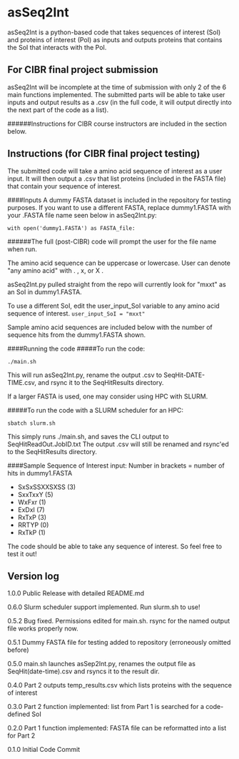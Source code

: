 # asSeq2Int

asSeq2Int is a python-based code that takes sequences of interest (SoI) and proteins of interest (PoI) as inputs and outputs proteins that contains the SoI that interacts with the PoI.

## For CIBR final project submission
asSeq2Int will be incomplete at the time of submission with only 2 of the 6 main functions implemented.
The submitted parts will be able to take user inputs and output results as a .csv
(in the full code, it will output directly into the next part of the code as a list).

######Instructions for CIBR course instructors are included in the section below.

## Instructions (for CIBR final project testing)
The submitted code will take a amino acid sequence of interest as a user input.
It will then output a .csv that list proteins (included in the FASTA file) that contain your sequence of interest.


####Inputs
A dummy FASTA dataset is included in the repository for testing purposes. If you want to use a 
different FASTA, replace dummy1.FASTA with your .FASTA file name seen below in asSeq2Int.py:

```
with open('dummy1.FASTA') as FASTA_file:
```
######The full (post-CIBR) code will prompt the user for the file name when run. 

The amino acid sequence can be uppercase or lowercase. User can denote "any amino acid" with . , x, or X .

asSeq2Int.py pulled straight from the repo will currently look for "mxxt" as an SoI in dummy1.FASTA.

To use a different SoI, edit the user_input_SoI variable to any amino acid sequence of interest. 
```user_input_SoI = "mxxt"```

Sample amino acid sequences are included below with the number of sequence hits from the dummy1.FASTA shown.

####Running the code
#####To run the code:
```
./main.sh
```
This will run asSeq2Int.py, rename the output .csv to SeqHit-DATE-TIME.csv, and rsync it to the SeqHitResults directory.

If a larger FASTA is used, one may consider using HPC with SLURM.

#####To run the code with a SLURM scheduler for an HPC:
```
sbatch slurm.sh
```
This simply runs ./main.sh, and saves the CLI output to SeqHitReadOut.JobID.txt
The output .csv will still be renamed and rsync'ed to the SeqHitResults directory. 

####Sample Sequence of Interest input:
Number in brackets = number of hits in dummy1.FASTA
- SxSxSSXXSXSS (3)
- SxxTxxY (5)
- WxFxr (1)
- ExDxI (7)
- RxTxP (3)
- RRTYP (0)
- RxTkP (1)

The code should be able to take any sequence of interest. So feel free to test it out!

## Version log

1.0.0 Public Release with detailed README.md

0.6.0 Slurm scheduler support implemented. Run slurm.sh to use!

0.5.2 Bug fixed. Permissions edited for main.sh. rsync for the named output file works properly now. 

0.5.1 Dummy FASTA file for testing added to repository (erroneously omitted before)

0.5.0 main.sh launches asSep2Int.py, renames the output file as SeqHit(date-time).csv and rsyncs it to the result dir. 

0.4.0 Part 2 outputs temp_results.csv which lists proteins with the sequence of interest

0.3.0 Part 2 function implemented: list from Part 1 is searched for a code-defined SoI

0.2.0 Part 1 function implemented: FASTA file can be reformatted into a list for Part 2 

0.1.0 Initial Code Commit
